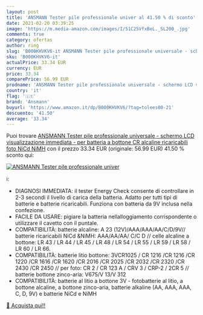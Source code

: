 ```yaml
---
layout: post
title: 'ANSMANN Tester pile professionale univer al 41.50 % di sconto'
date: 2021-02-20 03:39:25
image: 'https://m.media-amazon.com/images/I/51C25VfxBeL._SL200_.jpg'
comments: true
category: ofertas
author: ring
slug: 'B000KHVKV6-it ANSMANN Tester pile professionale universale - schermo LCD...'
sku: 'B000KHVKV6-it'
actualPrice: 33.34 EUR
currency: EUR
price: 33.34
comparePrice: 56.99 EUR
prodname: 'ANSMANN Tester pile professionale universale - schermo LCD visualizzazione immediata - per batteria a bottone CR alcaline ricaricabili foto NiCd NiMH'
country: 'it'
flag: '🇮🇹'
brand: 'Ansmann'
buyurl: 'https://www.amazon.it/dp/B000KHVKV6/?tag=tolees00-21'
descuento: '41.50'
average: '33.34'
---
```


Puoi trovare [ANSMANN Tester pile professionale universale - schermo LCD visualizzazione immediata - per batteria a bottone CR alcaline ricaricabili foto NiCd NiMH](https://www.amazon.it/dp/B000KHVKV6/?tag=tolees00-21) con il prezzo 33.34 EUR (originale: 56.99 EUR) 41.50 % sconto qui:

[![ANSMANN Tester pile professionale univer](https://m.media-amazon.com/images/I/51C25VfxBeL._SL200_.jpg)](https://www.amazon.it/dp/B000KHVKV6/?tag=tolees00-21)

ℹ️:

- DIAGNOSI IMMEDIATA: il tester Energy Check consente di controllare in 2-3 secondi il livello di carica della batteria. Adatto per tutti tipi di batterie e batterie ricaricabili. Funziona con batteria da 9V inclusa nella confezione.
- FACILE DA USARE: pigiare la batteria nellalloggiamento corrispondente o utilizzare il cavetto con il puntale.
- COMPATIBILITÀ: batterie alcaline: A 23 (12V)/AAA/AAA/AA/C/D/9V// batterie ricaricabili NiCd &NiMH: AAA/AA/AA/ C/C D // celle alcaline a bottone: LR 43 / LR 44 / LR 45 / LR 48 / LR 54 / LR 55 / LR 59 / LR 58 / LR 60 / LR 66.
- COMPATIBILITÀ: batterie litio bottone: 3VCR1025 / CR 1216 /CR 1216 /CR 1220 /CR 1616 /CR 1620 /CR 2016 /CR 2025 /CR 2032 /CR 2320 /CR 2430 /CR 2450 // per foto: CR 2 / CR 123 A / CRV 3 / CRP-2 / 2CR 5 // batterie bottone zinco-aria: V675/V 13/V 312
- COMPATIBILITÀ: batterie al litio a bottone 3V - fotobatterie al litio, a bottone alcaline, a bottone zinco-aria, batterie alkaline (AA, AAA, AAA, C, D, 9V) e batterie NiCd e NiMH

[🛒 Acquista qui!!](https://www.amazon.it/dp/B000KHVKV6/?tag=tolees00-21)
